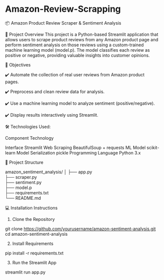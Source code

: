 # Amazon-Review-Scrapping
📦 Amazon Product Review Scraper & Sentiment Analysis

📝 Project Overview
This project is a Python-based Streamlit application that allows users to scrape product reviews from any Amazon product page and perform sentiment analysis on those reviews using a custom-trained machine learning model (model.p). The model classifies each review as positive or negative, providing valuable insights into customer opinions.

🎯 Objectives

✔️ Automate the collection of real user reviews from Amazon product pages.

✔️ Preprocess and clean review data for analysis.

✔️ Use a machine learning model to analyze sentiment (positive/negative).

✔️ Display results interactively using Streamlit.

🛠️ Technologies Used:

Component                Technology

Interface	               Streamlit
Web Scraping	           BeautifulSoup + requests
ML Model	               scikit-learn
Model Serialization	     pickle
Programming Language	   Python 3.x

📁 Project Structure

amazon_sentiment_analysis/
│
├── app.py              
├── scraper.py          
├── sentiment.py        
├── model.p             
├── requirements.txt    
└── README.md        

💻 Installation Instructions

1. Clone the Repository

git clone https://github.com/yourusername/amazon-sentiment-analysis.git
cd amazon-sentiment-analysis

2. Install Requirements

pip install -r requirements.txt

3. Run the Streamlit App

streamlit run app.py



